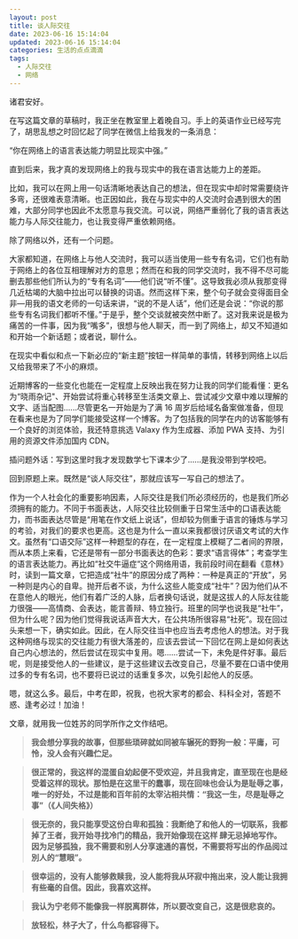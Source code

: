 ```yaml
---
layout: post
title: 谈人际交往
date: 2023-06-16 15:14:04
updated: 2023-06-16 15:14:04
categories: 生活的点点滴滴
tags:
  - 人际交往
  - 网络
---
```


诸君安好。

在写这篇文章的草稿时，我正坐在教室里上着晚自习。手上的英语作业已经写完了，胡思乱想之时回忆起了同学在微信上给我发的一条消息：

“你在网络上的语言表达能力明显比现实中强。”

直到后来，我才真的发现网络上的我与现实中的我在语言达能力上的差距。

<!-- more -->

比如，我可以在网上用一句话清晰地表达自己的想法，但在现实中却时常需要绕许多弯，还很难表意清晰。也正因如此，我在与现实中的人交流时会遇到很大的困难，大部分同学也因此不太愿意与我交流。可以说，网络严重弱化了我的语言表达能力与人际交往能力，也让我变得严重依赖网络。

除了网络以外，还有一个问题。

大家都知道，在网络上与他人交流时，我可以适当使用一些专有名词，它们也有助于网络上的各位互相理解对方的意思；然而在和我的同学交流时，我不得不尽可能删去那些他们所认为的“专有名词”——他们说“听不懂”。这导致我必须从我那变得几近枯竭的大脑中拉出可以替换的词语。然而这样下来，整个句子就会变得面目全非—用我的语文老师的一句话来讲，“说的不是人话”，他们还是会说：“你说的那些专有名词我们都听不懂。”于是乎，整个交谈就被突然中断了。这对我来说是极为痛苦的一件事，因为我“嘴多”，很想与他人聊天，而一到了网络上，却又不知道如和开始一个新话题；或者说，聊什么。

在现实中看似和点一下新必应的“新主题”按钮一样简单的事情，转移到网络上以后又给我带来了不小的麻烦。

近期博客的一些变化也能在一定程度上反映出我在努力让我的同学们能看懂：更名为“晓雨杂记"、开始尝试将重心转移至生活类文章上、尝试减少文章中难以理解的文字、适当配图......尽管更名一开始是为了满 16 周岁后给域名备案做准备，但现在看来也是为了同学们能接受这样一个博客。为了包括我的同学在内的访客能够有一个良好的浏览体验，我还特意挑选 Valaxy 作为生成器、添加 PWA 支持、为引用的资源文件添加国内 CDN。

插问题外话：写到这里时我才发现数学七下课本少了......是我没带到学校吧。

回到原题上来。既然是“谈人际交往”，那就应该写一写自己的想法了。

作为一个人社会化的重要影响因素，人际交往是我们所必须经历的，也是我们所必须拥有的能力。不同于书面表达，人际交往比较侧重于日常生活中的口语表达能力，而书面表达尽管是“用笔在作文纸上说话”，但却较为侧重于语言的锤炼与学习的考验，对我们的要求也更高。这也是为什么一直以来我都很讨厌语文考试的大作文。虽然有“口语交际”这样一种题型的存在，在一定程度上模糊了二者间的界限，而从本质上来看，它还是带有一部分书面表达的色彩：要求“语言得体”；考查学生的语言表达能力。再比如“社交牛逼症“这个网络用语，我前段时间在翻看《意林》时，读到一篇文章，它把造成“社牛”的原因分成了两种：一种是真正的“开放”，另一种则是内心的自卑。抛开后者不谈，为什么这些人能变成“社牛”？因为他们从不在意他人的眼光，他们有着广泛的人脉，后者换句话说，就是这拔人的人际友往能力很强——高情商、会表达，能言善辩、特立独行。班里的同学也说我是“社牛”，但为什么呢？因为他们觉得我说话声音大大，在公共场所很容易“社死”。现在回过头来想一下，确实如此。因此，在人际交往当中也应当去考虑他人的想法。对于我这种网络与现实的交往能力有很大落差的，应该去尝试一下回忆在网上是如何表达自己内心想法的，然后尝试在现实中复用。嗯……尝试一下，未免是件好事。最后呢，则是接受他人的一些建议，是于这些建议去改变自己，尽量不要在口语中使用过多的专有名词，也不要将已说过的话重复多次，以免引起他人的反感。

嗯，就这么多。最后，中考在即，祝我，也祝大家考的都会、科科全对，答题不惑、逢考必过！加油！

文章，就用我一位姓苏的同学所作之文作结吧。

> **我会想分享我的故事，但那些琐碎就如同被车辗死的野狗一般：平庸，可怜，没人会有兴趣伫足。**

> **很正常的，我这样的混蛋自幼起便不受欢迎，并且我肯定，直至现在也是经受着这样的现状。那怕是在这里干的蠢事，现在回味也会认为是耻辱之事，唯一的好处，不过是能和百年前的太宰沾相共情：“我这一生，尽是耻辱之事”（《人间失格》）**

> **很无奈的，我只能享受这份白卑和孤独：我断绝了和他人的一切联系，我都掉了王者，我开始寻找冷门的精品，我开始像现在这样 肆无忌掉地写作。因为足够孤独，我不需要和别人分享速通的喜悦，不需要将写出的作品阅过別人的“慧眼”。**

> **很幸运的，没有人能够救赎我，没人能将我从环寂中拖出来，没人能让我拥有些毫的自信。因此，我喜欢这样。**

> **我认为宁老师不能像我一样脱离群体，所以要改变自己，这是很悲哀的。**

> **放轻松，林子大了，什么鸟都容得下。**
